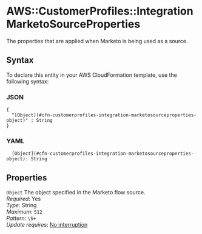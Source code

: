 # AWS::CustomerProfiles::Integration MarketoSourceProperties<a name="aws-properties-customerprofiles-integration-marketosourceproperties"></a>

The properties that are applied when Marketo is being used as a source\.

## Syntax<a name="aws-properties-customerprofiles-integration-marketosourceproperties-syntax"></a>

To declare this entity in your AWS CloudFormation template, use the following syntax:

### JSON<a name="aws-properties-customerprofiles-integration-marketosourceproperties-syntax.json"></a>

```
{
  "[Object](#cfn-customerprofiles-integration-marketosourceproperties-object)" : String
}
```

### YAML<a name="aws-properties-customerprofiles-integration-marketosourceproperties-syntax.yaml"></a>

```
  [Object](#cfn-customerprofiles-integration-marketosourceproperties-object): String
```

## Properties<a name="aws-properties-customerprofiles-integration-marketosourceproperties-properties"></a>

`Object`  <a name="cfn-customerprofiles-integration-marketosourceproperties-object"></a>
The object specified in the Marketo flow source\.  
*Required*: Yes  
*Type*: String  
*Maximum*: `512`  
*Pattern*: `\S+`  
*Update requires*: [No interruption](https://docs.aws.amazon.com/AWSCloudFormation/latest/UserGuide/using-cfn-updating-stacks-update-behaviors.html#update-no-interrupt)